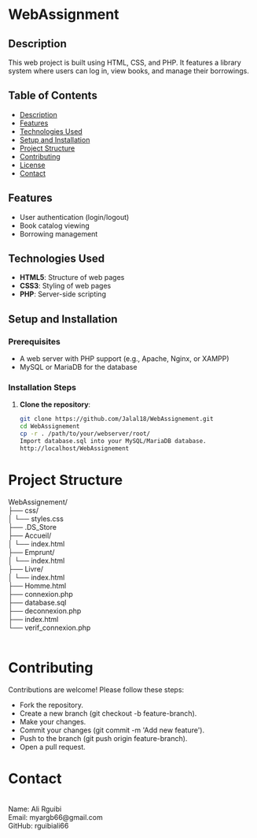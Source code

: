 # WebAssignment

## Description
This web project is built using HTML, CSS, and PHP. It features a library system where users can log in, view books, and manage their borrowings.

## Table of Contents
- [Description](#description)
- [Features](#features)
- [Technologies Used](#technologies-used)
- [Setup and Installation](#setup-and-installation)
- [Project Structure](#project-structure)
- [Contributing](#contributing)
- [License](#license)
- [Contact](#contact)

## Features
- User authentication (login/logout)
- Book catalog viewing
- Borrowing management

## Technologies Used
- **HTML5**: Structure of web pages
- **CSS3**: Styling of web pages
- **PHP**: Server-side scripting

## Setup and Installation
### Prerequisites
- A web server with PHP support (e.g., Apache, Nginx, or XAMPP)
- MySQL or MariaDB for the database

### Installation Steps
1. **Clone the repository**:
   ```bash
   git clone https://github.com/Jalal18/WebAssignement.git
   cd WebAssignement
   cp -r . /path/to/your/webserver/root/
   Import database.sql into your MySQL/MariaDB database.
   http://localhost/WebAssignement
<h1>Project Structure</h1>

WebAssignement/</br>
├── css/</br>
│   └── styles.css</br>
├── .DS_Store</br>
├── Accueil/</br>
│   └── index.html</br>
├── Emprunt/</br>
│   └── index.html</br>
├── Livre/</br>
│   └── index.html</br>
├── Homme.html</br>
├── connexion.php</br>
├── database.sql</br>
├── deconnexion.php</br>
├── index.html</br>
└── verif_connexion.php</br>
</br>
<h1>Contributing</h1>
Contributions are welcome! Please follow these steps:

- Fork the repository.
- Create a new branch (git checkout -b feature-branch).
- Make your changes.
- Commit your changes (git commit -m 'Add new feature').
- Push to the branch (git push origin feature-branch).
- Open a pull request.

<h1>Contact</h1></br>
Name: Ali Rguibi</br>
Email: myargb66@gmail.com</br>
GitHub: rguibiali66</br>

